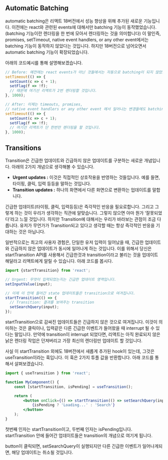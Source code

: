 ## Automatic Batching

automatic batching은 리액트 18버전에서 성능 향상을 위해 추가된 새로운 기능입니다. 이전에는 react와 관련된 events에 대해서만 batching 기능이 동작했었습니다. (batching 기능이란 렌더링을 한 번에 모아서 렌더링하는 것을 의미합니다) 이 말인즉, promises, setTimeout, native event handlers, or any other event에서는 batching 기능이 동작하지 않았다는 것입니다. 하지만 18버전으로 넘어오면서 automatic batching 기능이 확장되었습니다.

아래의 코드예시를 통해 설명해보겠습니다.

```jsx
// Before: 예전에는 react events가 아닌 것들에서는 자동으로 batching이 되지 않았습니다. 
setTimeout(() => {
  setCount(c => c + 1);
  setFlag(f => !f);
  // 때문에 여기선 리액트가 2번 렌더링할 것입니다. 
}, 1000);

// After: 이제는 timeouts, promises,
// native event handlers or any other event 에서 일어나는 변경들에도 batching이 적용됩니다. 
setTimeout(() => {
  setCount(c => c + 1);
  setFlag(f => !f);
  // 여기선 리액트가 단 한번만 렌더링을 할 것입니다. 
}, 1000);
```

## Transitions

Transition은 긴급한 업데이트와 긴급하지 않은 업데이트를 구분하는 새로운 개념입니다. 아래의 2가지 개념으로 생각해볼 수 있습니다.

-   **Urgent updates :** 이것은 직접적인 상호작용을 반영하는 것들입니다. 예를 들면, 타이핑, 클릭, 입력 등등을 말하는 것입니다.
-   **Transition updates :** 하나의 화면에서 다른 화면으로 변환하는 업데이트를 말합니다.

긴급한 업데이트(타이핑, 클릭, 입력등등)은 즉각적인 반응을 필요로합니다. 그리고 그렇게 하는 것이 우리가 생각하는 직관에 알맞습니다. 그렇지 않으면 아마 뭔가 ‘잘못되었다’라고 느낄 것입니다. 하지만 Transition에 대해서는 우리가 바라보는 관점이 조금 다릅니다. 유저가 무언가가 Transition되고 있다고 생각할 때는 항상 즉각적인 반응을 기대하는 것은 아닙니다.

일반적으로는 최고의 사용자 경험은, 단일한 유저 입력이 일어났을 때, 긴급한 업데이트와 긴급하지 않은 업데이트가 동시에 일어나게 하는 것입니다. 이를 위해서 당신은 startTransition API를 사용해서 긴급한것과 transition이라고 불리는 것을 업데이트 해달라고 리액트에게 알릴 수 있습니다. 아래 코드를 봅시다.

```jsx
import {startTransition} from 'react';

// Urgent: 무엇이 입력되었는지는 긴급한 업데이트 영역입니다. 
setInputValue(input);

// 이제 이 안에 들어간 state 업데이트들은 transition으로 여겨집니다. 
startTransition(() => {
  // Transition: 결과를 보여주는 transition
  setSearchQuery(input);
});
```

startTransition으로 감싸진 업데이트들은 긴급하지 않은 것으로 여겨집니다. 이것이 의미하는 것은 클릭이나, 입력같은 다른 긴급한 이벤트가 들어왔을 때 interrupt 될 수 있다는 말입니다. 만약에 transition이 interrupt 되었다면, 리액트는 아직 완료되지 않은 낡은 렌더링 작업은 던져버리고 가장 최신의 렌더링만 업데이트 할 것입니다.

사실 이 startTransition 외에도 18버전에서 새롭게 추가된 hook이 있는데, 그것은 useTransition이라는 훅입니다. 이 훅은 2가지 튜플 값을 반환합니다. 아래 코드를 통해서 살펴보겠습니다.

```jsx
import { useTransition } from 'react';

function MyComponent() {
    const [startTransition, isPending] = useTransition();

    return (
        <button onClick={() => startTransition(() => setSearchQuery(input))}>
            {isPending ? 'Loading...' : 'Search'}
        </button>
    );
}
```

첫번째 인자는 startTransition이고, 두번째 인자는 isPending입니다. startTransition 안에 들어간 업데이트들은 transition의 개념으로 여기게 됩니다.

button이 클릭되면, setSearchQuery이 실행되지만 다른 긴급한 이벤트가 일어나게되면, 해당 업데이트는 취소될 것입니다.